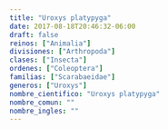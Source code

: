 ```yaml
---
title: "Uroxys platypyga"
date: 2017-08-18T20:46:32-06:00
draft: false
reinos: ["Animalia"]
divisiones: ["Arthropoda"]
clases: ["Insecta"]
ordenes: ["Coleoptera"]
familias: ["Scarabaeidae"]
generos: ["Uroxys"]
nombre_cientifico: "Uroxys platypyga"
nombre_comun: ""
nombre_ingles: ""
---
```

